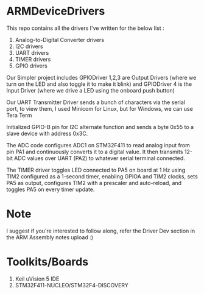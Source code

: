 # ARMDeviceDrivers


This repo contains all the drivers I've written for the below list :

1) Analog-to-Digital Converter drivers
2) I2C drivers 
3) UART drivers 
4) TIMER drivers
6) GPIO drivers


Our Simpler project includes GPIODriver 1,2,3 are Output Drivers (where we turn on the LED and also toggle it to make it blink) and GPIODriver 4 is the Input Driver (where we drive a LED using the onboard push button)

Our UART Transmitter Driver sends a bunch of characters via the serial port, to view them, I used Minicom for Linux, but for Windows, we can use Tera Term

Initialized GPIO-B pin for I2C alternate function and sends a byte 0x55 to a slave device with address 0x3C.

The ADC code configures ADC1 on STM32F411 to read analog input from pin PA1 and continuously converts it to a digital value. It then transmits 12-bit ADC values over UART (PA2) to whatever serial terminal connected.

The TIMER driver toggles LED connected to PA5 on board at 1 Hz using TIM2 configured as a 1-second timer, enabling GPIOA and TIM2 clocks, sets PA5 as output, configures TIM2 with a prescaler and auto-reload, and toggles PA5 on every timer update.

# Note

I suggest if you're interested to follow along, refer the Driver Dev section in the ARM Assembly notes upload :)


# Toolkits/Boards 

1) Keil uVision 5 IDE
2) STM32F411-NUCLEO/STM32F4-DISCOVERY

